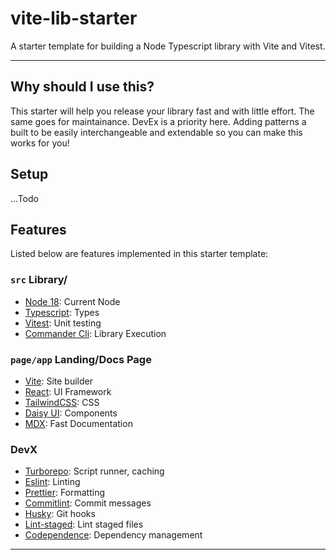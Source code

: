# vite-lib-starter

A starter template for building a Node Typescript library with Vite and Vitest.

---

## Why should I use this?

This starter will help you release your library fast and with little effort. The same goes for maintainance. DevEx is a priority here. Adding patterns a built to be easily interchangeable and extendable so you can make this works for you!

## Setup

...Todo

## Features

Listed below are features implemented in this starter template:

### `src` Library/

  - [Node 18](): Current Node
  - [Typescript](): Types
  - [Vitest](): Unit testing
  - [Commander Cli](): Library Execution

### `page/app` Landing/Docs Page
  - [Vite](): Site builder
  - [React](): UI Framework
  - [TailwindCSS](): CSS
  - [Daisy UI](): Components
  - [MDX](): Fast Documentation

### DevX
  - [Turborepo](): Script runner, caching
  - [Eslint](): Linting
  - [Prettier](): Formatting
  - [Commitlint](): Commit messages
  - [Husky](): Git hooks
  - [Lint-staged](): Lint staged files
  - [Codependence](): Dependency management

---
